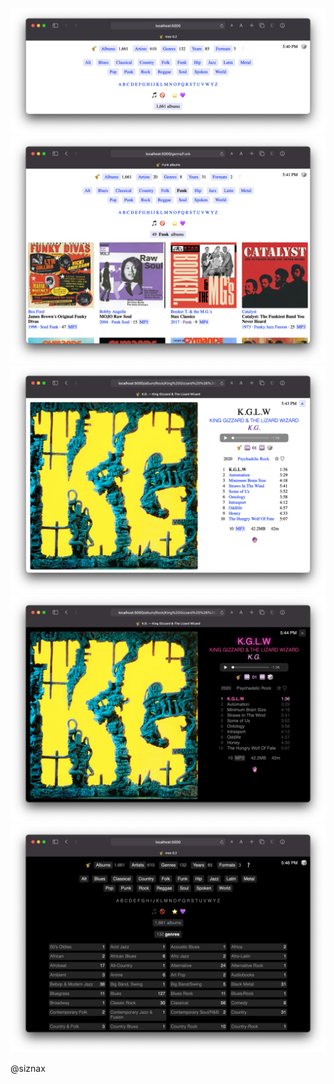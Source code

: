 [![moo](screenshot1.png)](screenshot1.png)
[![moo](screenshot2.png)](screenshot2.png)
[![moo](screenshot3.png)](screenshot3.png)
[![moo](screenshot4.png)](screenshot4.png)
[![moo](screenshot5.png)](screenshot5.png)

@siznax
